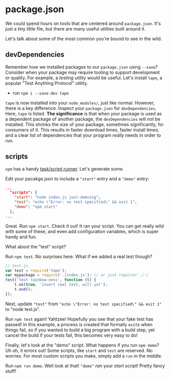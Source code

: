 # package.json

We could spend hours on tools that are centered around `package.json`.  It's just a tiny little file, but there are many useful utilties built around it.

Let's talk about some of the most common you're bound to see in the wild.

## devDependencies
Remember how we installed packages to our `package.json` using `--save`?  Consider when your package may require tooling to support development or quality.  For example, a _testing utility_ would be useful.  Let's install `tape`, a popular "Test Anything Protocol" utility.

- run `npm i --save-dev tape`

`tape` is now installed into your `node_modules/`, just like normal.  However, there is a key difference.  Inspect your `package.json` for `devDependencies`.  Here, `tape` is listed.  **The significance** is that when your package is used as a dependent package of another package, the `devDependencies` will _not_ be installed.  This shrinks the size of your package, sometimes significantly, for consumers of it.  This results in faster download times, faster install times, and a clear list of dependencies that your program _really_ needs in order to run.

## scripts
`npm` has a handy [task/script runner](https://docs.npmjs.com/misc/scripts).  Let's generate some.

Edit your pacakge.json to include a `"start"` entry and a `"demo"` entry:
```json
...
  "scripts": {
    "start": "node index.js just-demoing",
    "test": "echo \"Error: no test specified\" && exit 1",
    "demo": "npm start"
  },
...
```

Great.  Run `npm start`.  Check it out!  It ran your script.  You can get really wild with some of these, and even add configuration variables, which is super handy and fun.

What about the "test" script?

Run `npm test`.  No surprises here.  What if we added a real test though?

```js
// test.js
var test = require('tape');
var mypackage = require('./index.js'); // or just require('./')
test('test rainbow-ness', function (t) {
    t.ok(true, 'insert real test, will ya?');
    t.end();
});
```

Next, update `"test"` from `"echo \"Error: no test specified\" && exit 1"` to "node test.js".

Run `npm test` again!  Yahtzee!  Hopefully you see that your fake test has passed!  In this example, a process is created that formally `exit`s when things fail, so if you wanted to build a big program with a build step, yet cancel the build if your tests fail, this becomes very easy to do!

Finally, let's look at the "demo" script.  What happens if you run `npm demo`?  Uh oh, it errors out!  Some scripts, like `start` and `test` are reserved.  No worries.  For most custom scripts you make, simply add a `run` in the middle.

Run `npm run demo`.  Well look at that!  `"demo"` _ran_ your _start_ script!  Pretty fancy stuff!
